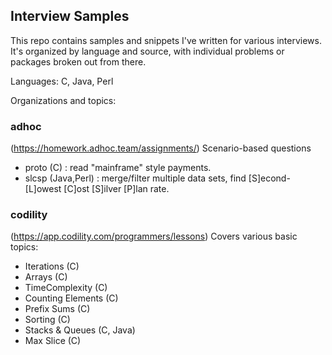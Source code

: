 ## Interview Samples

This repo contains samples and snippets I've written for various interviews.  It's organized by language and source, with
individual problems or packages broken out from there.  

Languages:  C, Java, Perl

Organizations and topics: 

### adhoc 
(https://homework.adhoc.team/assignments/)  Scenario-based questions
 - proto (C) : read "mainframe" style payments.
 - slcsp (Java,Perl) : merge/filter multiple data sets, find [S]econd-[L]owest [C]ost [S]ilver [P]lan  rate.
 
### codility
 (https://app.codility.com/programmers/lessons)  Covers various basic topics:
 - Iterations (C)
 - Arrays (C)
 - TimeComplexity (C)
 - Counting Elements (C)
 - Prefix Sums (C)
 - Sorting (C)
 - Stacks & Queues (C, Java)
 - Max Slice (C)
 
